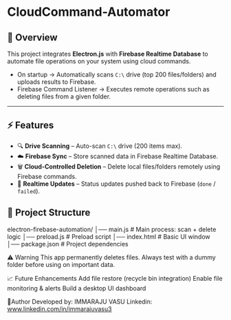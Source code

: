 # CloudCommand-Automator
## 📌 Overview
This project integrates **Electron.js** with **Firebase Realtime Database** to automate file operations on your system using cloud commands.

- On startup → Automatically scans `C:\` drive (top 200 files/folders) and uploads results to Firebase.
- Firebase Command Listener → Executes remote operations such as deleting files from a given folder.

---

## ⚡ Features
- 🔍 **Drive Scanning** – Auto-scan `C:\` drive (200 items max).  
- ☁️ **Firebase Sync** – Store scanned data in Firebase Realtime Database.  
- 🗑️ **Cloud-Controlled Deletion** – Delete local files/folders remotely using Firebase commands.  
- 🔄 **Realtime Updates** – Status updates pushed back to Firebase (`done` / `failed`).  

## 📂 Project Structure
electron-firebase-automation/
│── main.js # Main process: scan + delete logic
│── preload.js # Preload script
│── index.html # Basic UI window
│── package.json # Project dependencies

⚠️ Warning
This app permanently deletes files.
Always test with a dummy folder before using on important data.

📈 Future Enhancements
Add file restore (recycle bin integration)
Enable file monitoring & alerts
Build a desktop UI dashboard

📌Author
Developed by: IMMARAJU VASU
Linkedin: www.linkedin.com/in/immarajuvasu3
